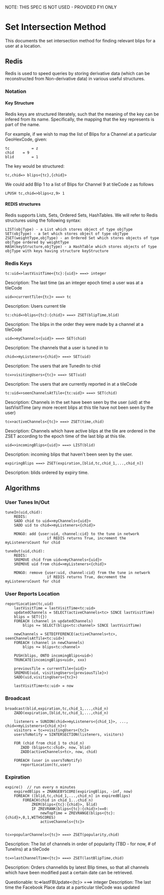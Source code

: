 
NOTE: THIS SPEC IS NOT USED - PROVIDED FYI ONLY

Set Intersection Method
=====================================================
This documents the set intersection method for finding relevant blips for a user at a location.



Redis
-----
Redis is used to speed queries by storing derivative data (which can be reconstructed from Non-derivative data) in various useful structures.

### Notation ###

#### Key Structure ####
Redis keys are structured literately, such that the meaning of the key can be infered from its name.  Specifically, the mapping that the key represents is part of the name.  

For example, if we wish to map the list of Blips for a Channel at a particular GeoHexCode, given:
 
    tc	     	= z  
    chid  	= 9
    blid    	= 1
    
The key would be structured:
    
    tc,chid=> blips<{tc},{chid}>

We could add Blip 1 to a list of Blips for Channel 9 at tileCode z as follows

    LPUSH tc,chid=>blips<z,9> 1

#### REDIS structures ####

Redis supports Lists, Sets, Ordered Sets, HashTables.  We will refer to Redis structures using the following syntax:

    LIST(objType) - a List which stores object of type objType
    SET(objType) - a Set which stores object of type objType
    ZSET(weightType,objType) - an Ordered Set which stores objects of type objType ordered by weightType
    HASH(keyStructure,objType) - a HashTable which stores objects of type objType with keys having structure keyStructure

### Redis Keys ###

    tc:uid=>lastVisitTime<{tc}:{uid}> ===> integer
Description: The last time (as an integer epoch time) a user was at a tileCode 

    uid=>currentTile<{tc}> ===> tc
Description: Users current tile

    tc:chid=>blips<{tc}:{chid}> ===> ZSET(blipTime,blid)
Description: The blips in the order they were made by a channel at a tileCode

    uid=>myChannels<{uid}> ===> SET(chid)
Description: The channels that a user is tuned in to

    chid=>myListeners<{chid}> ===> SET(uid)
Description: The users that are TunedIn to chid

    tc=>visitingUsers<{tc}> ===> SET(uid)
Description: The users that are currently reported in at a tileCode

	tc:uid=>seenChannelsAtTile<{tc:uid}> ===> SET(chid)
Description: Channels in the set have been seen by the user (uid) at the
lastVisitTime (any more recent blips at this tile have not been seen
by the user)

    tc=>activeChannels<{tc}> ===> ZSET(time,chid)
Description: Channels which have active blips at the tile are ordered
in the ZSET according to the epoch time of the last blip at this tile.

    uid=>incomingBlips<{uid}> ===> LIST(blid)
Description: incoming blips that haven't been seen by the user. 

    expiringBlips ===> ZSET(expiration,[blid,tc,chid_1,...,chid_n])
Description: blids ordered by expiry time.

Algorithms
----------
### User Tunes In/Out ###
    
	tuneIn(uid,chid):
        REDIS: 
	    SADD chid to uid=>myChannels<{uid}>
		SADD uid to chid=>myListeners<{chid}>

        MONGO: add {user:uid, channel:cid} to the tune in network
	                   if REDIS returns True, increment the myListenersCount for chid
	
	tuneOut(uid,chid):
        REDIS: 
		SREMOVE chid from uid=>myChannels<{uid}>
	    SREMOVE uid from chid=>myListeners<{chid}>

        MONGO: remove {user:uid, channel:cid} from the tune in network
	                   if REDIS returns True, decrement the myListenersCount for chid
	
### User Reports Location ###

    reportLocation(tc,uid)
		lastVisitTime = lastVisitTime<tc:uid>
		updatedChannels = SELECT(activeChannels<tc> SINCE lastVisitTime)
		blips = SET({})
		FOREACH (channel in updatedChannels)
			blips += SELECT(blips<tc:channel> SINCE lastVisitTime) 

	    newChannels = SETDIFFERENCE(activeChannels<tc>, seenChannelsAtTile<tc:uid>)
		FOREACH (channel in newChannels)		
			blips += blips<tc:channel>

	    PUSH(blips, ONTO incomingBlips<uid>)
	    TRUNCATE(incomingBlips<uid>, xxx)
		
	    previousTile = currentTile<{uid}>
		SREMOVE(uid, visitingUsers<{previousTile}>)
		SADD(uid,visitingUsers<{tc}>)

		lastVisitTime<tc:uid> = now

### Broadcast ###

	broadcast(blid,expiration,tc,chid_1,...,chid_n)
	    ZADD(expiration,[blid,tc,chid_1,...,chid_n)

		listeners = SUNION(chid=>myListeners<{chid_1}>, ..., chid=>myListeners<{chid_n}>)
	    visitors = tc=>visitingUsers<{tc}>
		usersToNotify = SINTERSECTION(listeners, visitors)

	    FOR (chid from chid_1 to chid_n)
		   ZADD (blips<tc:chid>, now, blid)
		   ZADD(activeChannels<tc>, now, chid)
	    
	    FOREACH (user in usersToNotify)
		   reportLocation(tc,user)

### Expiration ###

	expire()  // run every n minutes
		expiredBlips = ZRANGEBYSCORE(expiringBlips, -inf, now)
		FOREACH ([blid,tc,chid_1,...,chid_n] in expiredBlips)
		    FOREACH(chid in chid_1...chid_n)
   		    	ZREM(blips<{tc}:{chid}>, blid)
			    IF ZREVRANK(blips<{tc}:{chid}>)==0:
				    newTopTime = ZREVRANGE(blips<{tc}:{chid}>,0,1,WITHSCORES)
					activeChannels<{tc}>


    tc=>popularChannels<{tc}> ===> ZSET(popularity,chid) 
Description: The list of channels in order of popularity (TBD - for now, # of TuneIns) at a tileCode

    tc=>lastChannelTime<{tc}> ===> ZSET(lastBlipTime,chid) 
Description: Orders channelIds by latest Blip times, so that all channels which have been modified past a certain date can be retrieved.  



Questionable:
    tc=>lastFBUpdate<{tc}> ===> integer
Description: The last time the Facebook Place data at a particular tileCode was updated
